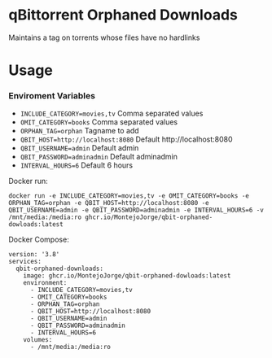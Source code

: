 qBittorrent Orphaned Downloads
==============================

Maintains a tag on torrents whose files have no hardlinks

Usage
==============================
### Enviroment Variables
- `INCLUDE_CATEGORY=movies,tv` Comma separated values
- `OMIT_CATEGORY=books` Comma separated values
- `ORPHAN_TAG=orphan` Tagname to add
- `QBIT_HOST=http://localhost:8080` Default http://localhost:8080
- `QBIT_USERNAME=admin` Default admin
- `QBIT_PASSWORD=adminadmin` Default adminadmin
- `INTERVAL_HOURS=6` Default 6 hours

Docker run:
```
docker run -e INCLUDE_CATEGORY=movies,tv -e OMIT_CATEGORY=books -e ORPHAN_TAG=orphan -e QBIT_HOST=http://localhost:8080 -e QBIT_USERNAME=admin -e QBIT_PASSWORD=adminadmin -e INTERVAL_HOURS=6 -v /mnt/media:/media:ro ghcr.io/MontejoJorge/qbit-orphaned-dowloads:latest
```

Docker Compose:
```
version: '3.8'
services:
  qbit-orphaned-downloads:
    image: ghcr.io/MontejoJorge/qbit-orphaned-dowloads:latest
    environment:
      - INCLUDE_CATEGORY=movies,tv
      - OMIT_CATEGORY=books
      - ORPHAN_TAG=orphan
      - QBIT_HOST=http://localhost:8080
      - QBIT_USERNAME=admin
      - QBIT_PASSWORD=adminadmin
      - INTERVAL_HOURS=6
    volumes:
      - /mnt/media:/media:ro
```
